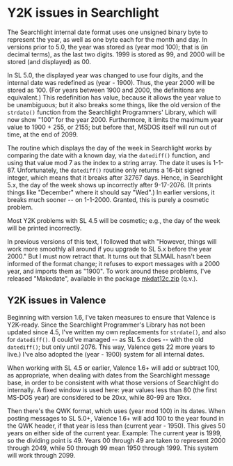 Y2K issues in Searchlight
=========================

The Searchlight internal date format uses one unsigned binary byte to
represent the year, as well as one byte each for the month and day. In
versions prior to 5.0, the year was stored as (year mod 100); that is
(in decimal terms), as the last two digits. 1999 is stored as 99, and
2000 will be stored (and displayed) as 00.

In SL 5.0, the displayed year was changed to use four digits, and the
internal date was redefined as (year - 1900). Thus, the year 2000 will
be stored as 100. (For years between 1900 and 2000, the definitions are
equivalent.) This redefinition has value, because it allows the year
value to be unambiguous; but it also breaks some things, like the old
version of the <code>strdate()</code> function from the Searchlight
Programmers' Library, which will now show "100" for the year 2000.
Furthermore, it limits the maximum year value to 1900 + 255, or 2155;
but before that, MSDOS itself will run out of time, at the end of 2099.

The routine which displays the day of the week in Searchlight works by
comparing the date with a known day, via the <code>datediff()</code>
function, and using that value mod 7 as the index to a string array. The
date it uses is 1-1-87. Unfortunately, the <code>datediff()</code>
routine only returns a 16-bit signed integer, which means that it breaks
after 32767 days. Hence, in Searchlight 5.x, the day of the week shows
up incorrectly after 9-17-2076. (It prints things like "December" where
it should say "Wed".) In earlier versions, it breaks much sooner -- on
1-1-2000. Granted, this is purely a cosmetic problem.

Most Y2K problems with SL 4.5 will be cosmetic; e.g., the day of the week
will be printed incorrectly.

In previous versions of this text, I followed that with "However, things
will work more smoothly all around if you upgrade to SL 5.x before the
year 2000." But I must now retract that. It turns out that SLMAIL hasn't
been informed of the format change; it refuses to export messages with a
2000 year, and imports them as "1900". To work around these problems,
I've released "Makedate", available in the package
[mkdat12c.zip](mkdat12c.zip) (q.v.).


Y2K issues in Valence
---------------------

Beginning with version 1.6, I've taken measures to ensure that Valence is
Y2K-ready. Since the Searchlight Programmer's Library has not been updated
since 4.5, I've written my own replacements for <code>strdate()</code>, and
also for <code>datediff()</code>. (I could've managed -- as SL 5.x does --
with the old <code>datediff()</code>; but only until 2076. This way, Valence
gets 22 more years to live.) I've also adopted the (year - 1900) system
for all internal dates.

When working with SL 4.5 or earlier, Valence 1.6+ will add or subtract
100, as appropriate, when dealing with dates from the Searchlight message
base, in order to be consistent with what those versions of Searchlight do
internally. A fixed window is used here: year values less than 80 (the
first MS-DOS year) are considered to be 20xx, while 80-99 are 19xx.

Then there's the QWK format, which uses (year mod 100) in its dates. When
posting messages to SL 5.0+, Valence 1.6+ will add 100 to the year found
in the QWK header, if that year is less than (current year - 1950). This
gives 50 years on either side of the current year. Example: The current
year is 1999, so the dividing point is 49. Years 00 through 49 are taken
to represent 2000 through 2049, while 50 through 99 mean 1950 through
1999. This system will work through 2099.
